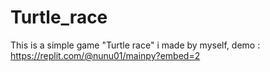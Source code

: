 # Turtle_race
This is a simple game "Turtle race" i made by myself, demo : https://replit.com/@nunu01/mainpy?embed=2

